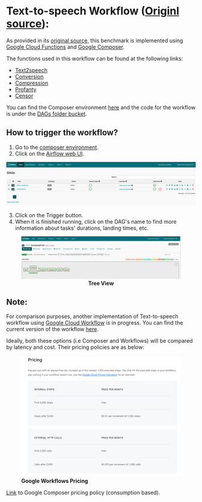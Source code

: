 # Text-to-speech Workflow ([Originl source](https://github.com/SimonEismann/FunctionsAndWorkflows)):

As provided in its [original source](https://github.com/SimonEismann/FunctionsAndWorkflows), this benchmark is implemented using [Google Cloud Functions](https://cloud.google.com/functions) and [Google Composer](https://cloud.google.com/composer). 

The functions used in this workflow can be found at the following links: 
* [Text2speech](https://console.cloud.google.com/functions/details/northamerica-northeast1/text2speech_raw?env=gen1&authuser=1&project=ubc-serverless-ghazal)
* [Conversion](https://console.cloud.google.com/functions/details/northamerica-northeast1/conversion_raw?env=gen1&authuser=1&project=ubc-serverless-ghazal)
* [Compression](https://console.cloud.google.com/functions/details/northamerica-northeast1/compression_raw?env=gen1&authuser=1&project=ubc-serverless-ghazal)
* [Profanty](https://console.cloud.google.com/functions/details/northamerica-northeast1/Profanity-Detection-Raw?env=gen1&authuser=1&project=ubc-serverless-ghazal)
* [Censor](https://console.cloud.google.com/functions/details/northamerica-northeast1/censor_raw?env=gen1&authuser=1&project=ubc-serverless-ghazal)

You can find the Composer environment [here](https://console.cloud.google.com/composer/environments/detail/northamerica-northeast1/benchmark-workflow?authuser=1&project=ubc-serverless-ghazal) and the code for the workflow is under the [DAGs folder bucket](https://console.cloud.google.com/storage/browser/northamerica-northeast1-ben-2f02ddc6-bucket/dags?project=ubc-serverless-ghazal&authuser=1).

## How to trigger the workflow? 
1. Go to the [composer environment](https://console.cloud.google.com/composer/environments/detail/northamerica-northeast1/benchmark-workflow?authuser=1&project=ubc-serverless-ghazal).
2. Click on the [Airflow web UI](https://jca03030db0161f0ap-tp.appspot.com/).
<img src="./AirFlow_UI_DAGS.png"/>

3. Click on the Trigger button. 
4. When it is finished running, click on the DAG's name to find more information about tasks' durations, landing times, etc. 

<figure>
<img src="./workflow_tree_view.png" alt="Tree View"/>
<figcaption align = "center"><b>Tree View</b></figcaption>
</figure>

## Note: 
For comparison purposes, another implementation of Text-to-speech workflow using [Google Cloud Workflow](https://cloud.google.com/workflows) is in progress. You can find the current version of the workflow [here](https://console.cloud.google.com/workflows/workflow/us-central1/text2speech?authuser=1&project=ubc-serverless-ghazal). 

Ideally, both these options (i.e Composer and Workflows) will be compared by latency and cost. Their pricing policies are as below: 
<figure>
<img src="./workflow_pricing.png" alt="Google Workflows Pricing"/>
<figcaption><b>Google Workflows Pricing</b></figcaption>
</figure>

[Link](https://cloud.google.com/composer#section-6) to Google Composer pricing policy (consumption based).

